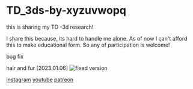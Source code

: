 # TD_3ds-by-xyzuvwopq
this is sharing my TD -3d research!

I share this because, its hard to handle me alone. 
As of now I can't afford this to make educational form.
So any of participation is welcome!

bug fix

hair and fur [2023.01.06]
![fixed version](https://user-images.githubusercontent.com/72133307/210933017-f10abc38-7948-4420-be0b-1cab52e6b648.jpg)



[instagram](https://www.instagram.com/xyz_uvw_opq/)
[youtube](https://www.youtube.com/channel/UCgkp1AwUZnhkMACeYWSEvFw)
[patreon](https://www.patreon.com/xyz_uvw_opq)
